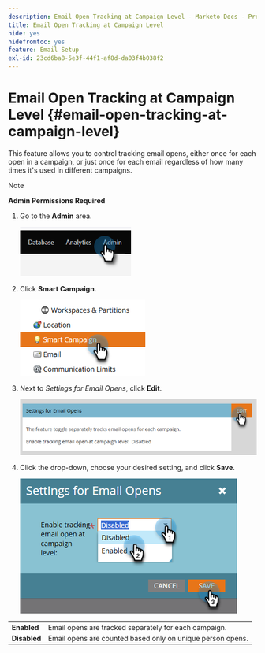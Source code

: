 ```yaml
---
description: Email Open Tracking at Campaign Level - Marketo Docs - Product Documentation
title: Email Open Tracking at Campaign Level
hide: yes
hidefromtoc: yes
feature: Email Setup
exl-id: 23cd6ba8-5e3f-44f1-af8d-da03f4b038f2
---
```

# Email Open Tracking at Campaign Level {#email-open-tracking-at-campaign-level}

This feature allows you to control tracking email opens, either once for each open in a campaign, or just once for each email regardless of how many times it's used in different campaigns.

>[!NOTE]
>
>**Admin Permissions Required**

1. Go to the **Admin** area.

   ![](assets/email-open-tracking-at-campaign-level-1.png)

1. Click **Smart Campaign**.

   ![](assets/email-open-tracking-at-campaign-level-2.png)

1. Next to _Settings for Email Opens_, click **Edit**.

   ![](assets/email-open-tracking-at-campaign-level-3.png)

1. Click the drop-down, choose your desired setting, and click **Save**.

   ![](assets/email-open-tracking-at-campaign-level-4.png)

<table><tbody>
  <tr>
    <td><b>Enabled</b></td>
    <td>Email opens are tracked separately for each campaign.</td>
  </tr>
  <tr>
    <td><b>Disabled</b></td>
    <td>Email opens are counted based only on unique person opens.</td>
  </tr>
</tbody>
</table>
